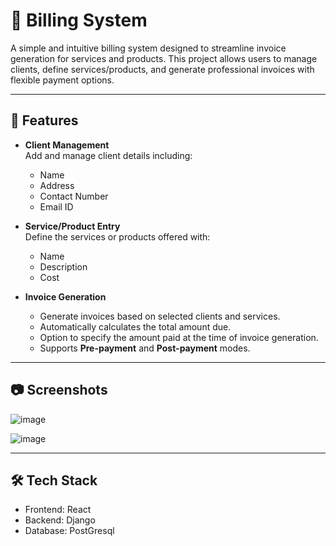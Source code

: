 # 🧾 Billing System

A simple and intuitive billing system designed to streamline invoice generation for services and products. This project allows users to manage clients, define services/products, and generate professional invoices with flexible payment options.

---

## 🚀 Features

- **Client Management**  
  Add and manage client details including:
  - Name  
  - Address  
  - Contact Number  
  - Email ID

- **Service/Product Entry**  
  Define the services or products offered with:
  - Name  
  - Description  
  - Cost

- **Invoice Generation**  
  - Generate invoices based on selected clients and services.
  - Automatically calculates the total amount due.
  - Option to specify the amount paid at the time of invoice generation.
  - Supports **Pre-payment** and **Post-payment** modes.

---

## 📷 Screenshots

![image](https://github.com/user-attachments/assets/de1cdb09-de92-4503-88b8-b7bd2bfa314f)


![image](https://github.com/user-attachments/assets/035966af-7eaf-4742-a77f-9ea2f8bc8533)

---

## 🛠️ Tech Stack

- Frontend: React
- Backend: Django
- Database: PostGresql

